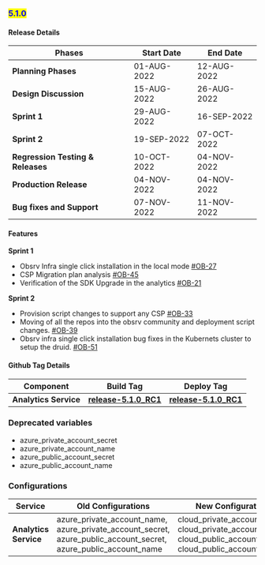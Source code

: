 ### <mark style="color:blue;">5.1.0</mark>


#### **Release Details**



| Phases                                             | Start Date                                                                                                         | End Date                                                                                                  |
| ----------------------------------------------------- | ---------------------------------------------------------------------------------------------------------------- |------------------------------------------------------------------------------------------------------------|
| **Planning Phases**                                  | 01-AUG-2022 | 12-AUG-2022 |
| **Design Discussion**                                  | 15-AUG-2022 | 26-AUG-2022 |
| **Sprint 1**                                  | 29-AUG-2022 | 16-SEP-2022 |
| **Sprint 2**                                    | 19-SEP-2022 | 07-OCT-2022 |
| **Regression Testing & Releases**                                    | 10-OCT-2022 | 04-NOV-2022 |
| **Production Release**                                    | 04-NOV-2022 | 04-NOV-2022 |
| **Bug fixes and Support**                                    | 07-NOV-2022 | 11-NOV-2022 |


#### **Features**
**Sprint 1**
* Obsrv Infra single click installation in the local mode [#OB-27](https://project-sunbird.atlassian.net/browse/OB-27)
* CSP Migration plan analysis [#OB-45](https://project-sunbird.atlassian.net/browse/OB-45)
* Verification of the SDK Upgrade in the analytics [#OB-21](https://project-sunbird.atlassian.net/browse/OB-21)

**Sprint 2**
* Provision script changes to support any CSP [#OB-33](https://project-sunbird.atlassian.net/browse/OB-33)
* Moving of all the repos into the obsrv community and deployment script changes. [#OB-39](https://project-sunbird.atlassian.net/browse/OB-39)
* Obsrv infra single click installation bug fixes in the Kubernets cluster to setup the druid. [#OB-51](https://project-sunbird.atlassian.net/browse/OB-51)

#### **Github Tag Details**
| Component                                             | Build Tag                                                                                                        | Deploy Tag                                                                                                 |
| ----------------------------------------------------- | ---------------------------------------------------------------------------------------------------------------- |------------------------------------------------------------------------------------------------------------|
| **Analytics Service**                                  | [**release-5.1.0\_RC1**](https://github.com/Sunbird-Obsrv/sunbird-analytics-service/releases/tag/release-5.1.0_RC1) | [**release-5.1.0\_RC1**](https://github.com/project-sunbird/sunbird-devops/releases/tag/release-5.1.0_RC1) |


### **Deprecated variables**
* azure_private_account_secret
* azure_private_account_name
* azure_public_account_secret
* azure_public_account_name

### **Configurations**

| Service                                             | Old Configurations                                                                                                         | New Configurations                                                                                                  |
| ----------------------------------------------------- | ---------------------------------------------------------------------------------------------------------------- |------------------------------------------------------------------------------------------------------------|
| **Analytics Service**                                  | azure_private_account_name, azure_private_account_secret, azure_public_account_secret, azure_public_account_name | cloud_private_account_secret, cloud_private_account_name, cloud_public_account_secret, cloud_public_account_name |




